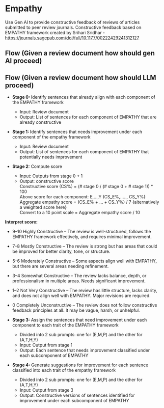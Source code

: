 # Empathy

Use Gen AI to provide constructive feedback of reviews of articles submitted to peer review journals. 
Constructive feedback based on EMPATHY framework created by Srihari Sridhar - https://journals.sagepub.com/doi/full/10.1177/00222429241312127

## Flow (Given a review document how should gen AI proceed)

## Flow (Given a review document how should LLM proceed)

- **Stage 0:** Identify sentences that already align with each component of the EMPATHY framework  
  - Input: Review document  
  - Output: List of sentences for each component of EMPATHY that are already constructive

- **Stage 1:** Identify sentences that needs improvement under each component of the empathy framework  
  - Input: Review document  
  - Output: List of sentences for each component of EMPATHY that potentially needs improvement

- **Stage 2:** Compute score  
  - Input: Outputs from stage 0 + 1  
  - Output: constructive score  
    Constructive score (CS%) = (# stage 0 / (# stage 0 + # stage 1)) * 100  
    Above score for each component: E,…,Y (CS_E%,….., CS_Y%)  
    Aggregate empathy score = (CS_E% + … + CS_Y%) / 7 {alternatively a weighted score here}  
    Convert to a 10 point scale = Aggregate empathy score / 10  

**Interpret score:**  
- 9–10 Highly Constructive – The review is well-structured, follows the EMPATHY framework effectively, and requires minimal improvement.  
- 7–8 Mostly Constructive – The review is strong but has areas that could be improved for better clarity, tone, or structure.  
- 5–6 Moderately Constructive – Some aspects align well with EMPATHY, but there are several areas needing refinement.  
- 3–4 Somewhat Constructive – The review lacks balance, depth, or professionalism in multiple areas. Needs significant improvement.  
- 1–2 Not Very Constructive – The review has little structure, lacks clarity, and does not align well with EMPATHY. Major revisions are required.  
- 0 Completely Unconstructive – The review does not follow constructive feedback principles at all. It may be vague, harsh, or unhelpful.

- **Stage 3:** Assign the sentences that need improvement under each component to each trait of the EMPATHY framework  
  - Divided into 2 sub prompts: one for (E,M,P) and the other for (A,T,H,Y)  
  - Input: Output from stage 1  
  - Output: Each sentence that needs improvement classified under each subcomponent of EMPATHY

- **Stage 4:** Generate suggestions for improvement for each sentence classified into each trait of the empathy framework  
  - Divided into 2 sub prompts: one for (E,M,P) and the other for (A,T,H,Y)  
  - Input: Output from stage 3  
  - Output: Constructive versions of sentences identified for improvement under each subcomponent of EMPATHY

